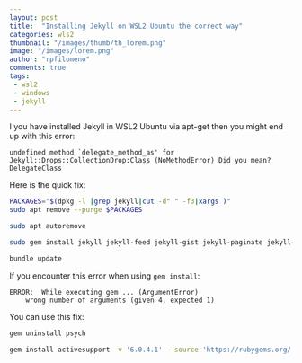 ```yaml
---
layout: post
title:  "Installing Jekyll on WSL2 Ubuntu the correct way"
categories: wls2
thumbnail: "/images/thumb/th_lorem.png"
image: "/images/lorem.png"
author: "rpfilomeno"
comments: true
tags:
 - wsl2
 - windows
 - jekyll
---
```



I you have installed Jekyll in WSL2 Ubuntu via apt-get then you might end up with this error:

```text
undefined method `delegate_method_as' for Jekyll::Drops::CollectionDrop:Class (NoMethodError) Did you mean? DelegateClass
```
<!--break-->

Here is the quick fix:

```bash
PACKAGES="$(dpkg -l |grep jekyll|cut -d" " -f3|xargs )"
sudo apt remove --purge $PACKAGES
```

```bash
sudo apt autoremove
```

```bash
sudo gem install jekyll jekyll-feed jekyll-gist jekyll-paginate jekyll-sass-converter jekyll-coffeescript
```

```bash
bundle update
```

If you encounter this error when using ```gem install```:

```text
ERROR:  While executing gem ... (ArgumentError)
    wrong number of arguments (given 4, expected 1)
```

You can use this fix:

```bash
gem uninstall psych
```

```bash
gem install activesupport -v '6.0.4.1' --source 'https://rubygems.org/'
```

